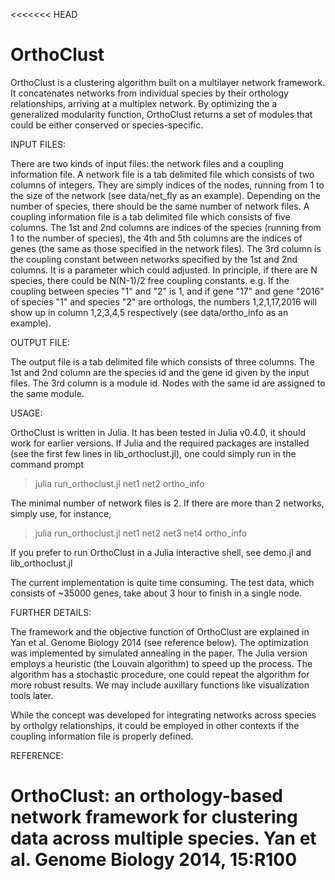 <<<<<<< HEAD
# OrthoClust

OrthoClust is a clustering algorithm built on a multilayer network framework. It concatenates networks from individual species by their orthology relationships, arriving at a multiplex network. By optimizing the a generalized modularity function, OrthoClust returns a set of modules that could be either conserved or species-specific.

INPUT FILES:

There are two kinds of input files: the network files and a coupling information file.
A network file is a tab delimited file which consists of two columns of integers. They are simply indices of the nodes, running from 1 to the size of the network (see data/net_fly as an example). Depending on the number of species, there should be the same number of network files.
A coupling information file is a tab delimited file which consists of five columns. The 1st and 2nd columns are indices of the species (running from 1 to the number of species), the 4th and 5th columns are the indices of genes (the same as those specified in the network files). The 3rd column is the coupling constant between networks specified by the 1st and 2nd columns. It is a parameter which could adjusted. In principle, if there are N species, there could be N(N-1)/2 free coupling constants. e.g. If the coupling between species "1" and "2" is 1, and if gene "17" and gene "2016" of species "1" and species "2" are orthologs, the numbers 1,2,1,17,2016 will show up in column 1,2,3,4,5 respectively (see data/ortho_info as an example). 

OUTPUT FILE:

The output file is a tab delimited file which consists of three columns. The 1st and 2nd column are the species id and the gene id given by the input files. The 3rd column is a module id. Nodes with the same id are assigned to the same module.

USAGE:

OrthoClust is written in Julia. It has been tested in Julia v0.4.0, it should work for earlier versions. If Julia and the required packages are installed (see the first few lines in lib_orthoclust.jl), one could simply run in the command prompt

> julia run_orthoclust.jl net1 net2 ortho_info

The minimal number of network files is 2. If there are more than 2 networks, simply use, for instance,

> julia run_orthoclust.jl net1 net2 net3 net4 ortho_info

If you prefer to run OrthoClust in a Julia interactive shell, see demo.jl and lib_orthoclust.jl

The current implementation is quite time consuming. The test data, which consists of ~35000 genes, take about 3 hour to finish in a single node.

FURTHER DETAILS:

The framework and the objective function of OrthoClust are explained in Yan et al. Genome Biology 2014 (see reference below). The optimization was implemented by simulated annealing in the paper. The Julia version employs a heuristic (the Louvain algorithm) to speed up the process. The algorithm has a stochastic procedure, one could repeat the algorithm for more robust results. We may include auxillary functions like visualization tools later.

While the concept was developed for integrating networks across species by ortholgy relationships, it could be employed in other contexts if the coupling information file is properly defined. 

REFERENCE:

OrthoClust: an orthology-based network framework for clustering data across multiple species. Yan et al. Genome Biology 2014, 15:R100
=======
